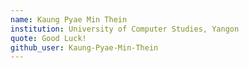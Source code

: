 ```yaml
---
name: Kaung Pyae Min Thein
institution: University of Computer Studies, Yangon
quote: Good Luck!
github_user: Kaung-Pyae-Min-Thein
---
```

